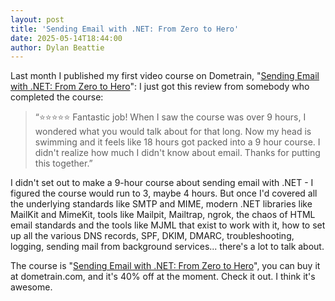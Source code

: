 ```yaml
---
layout: post
title: 'Sending Email with .NET: From Zero to Hero'
date: 2025-05-14T18:44:00
author: Dylan Beattie
---
```

Last month I published my first video course on Dometrain, "[Sending Email with .NET: From Zero to Hero](https://urs.tl/email-zh-website)": I just got this review from somebody who completed the course:

> “⭐⭐⭐⭐⭐ Fantastic job! When I saw the course was over 9 hours, I wondered what you would talk about for that long. Now my head is swimming and it feels like 18 hours got packed into a 9 hour course. I didn't realize how much I didn't know about email. Thanks for putting this together.”

I didn't set out to make a 9-hour course about sending email with .NET - I figured the course would run to 3, maybe 4 hours. But once I'd covered all the underlying standards like SMTP and MIME, modern .NET libraries like MailKit and MimeKit, tools like Mailpit, Mailtrap, ngrok, the chaos of HTML email standards and the tools like MJML that exist to work with it, how to set up all the various DNS records, SPF, DKIM, DMARC, troubleshooting, logging, sending mail from background services... there's a lot to talk about.

The course is "[Sending Email with .NET: From Zero to Hero](https://urs.tl/email-zh-website)", you can buy it at dometrain.com, and it's 40% off at the moment. Check it out. I think it's awesome.
